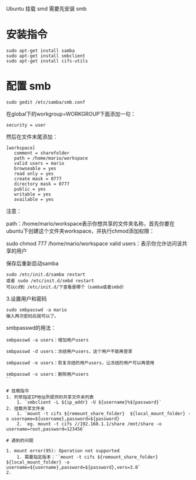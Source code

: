Ubuntu 挂载 smd 需要先安装 smb

# 安装指令

```shell
sudo apt-get install samba
sudo apt-get install smbclient
sudo apt-get install cifs-utils
```

# 配置 smb

`sudo gedit /etc/samba/smb.conf`

在global下的workgroup=WORKGROUP下面添加一句：

```
security = user
```

然后在文件末尾添加：

```
[workspace]
   comment = sharefolder
   path = /home/mario/workspace
   valid users = mario
   browseable = yes
   read only = yes
   create mask = 0777
   directory mask = 0777
   public = yes
   writable = yes
   available = yes
```

注意：

path：/home/mario/workspace表示你想共享的文件夹名称，首先你要在ubuntu下创建这个文件夹workspace，并执行chmod添加权限：

sudo chmod 777 /home/mario/workspace
valid users：表示你允许访问该共享的用户

保存后重新启动samba

```
sudo /etc/init.d/samba restart
或者 sudo /etc/init.d/smbd restart
可以cd到 /etc/init.d/下查看是哪个（samba或者smbd）
```

3.设置用户和密码
```
sudo smbpasswd -a mario
输入两次密码后就可以了。
```

smbpasswd的用法：

```
smbpasswd -a users：增加用户users

smbpasswd -d users：冻结用户users，这个用户不能再登录

smbpasswd -e users：恢复冻结的用户users，让冻结的用户可以再使用

smbpasswd -x users：删除用户users
``

# 挂载指令
1. 列举指定IP地址所提供的共享文件夹列表
	1. `smbclient -L ${ip_addr} -U ${username}%${password}`
2. 挂载共享文件夹
	1. `mount -t cifs ${remount_share_folder}  ${local_mount_folder} -o username=${username},password=${password}
	2. `eg. mount -t cifs //192.168.1.1/share /mnt/share -o username=root,password=123456`

# 遇到的问题

1. mount error(95): Operation not supported
	1. 需要指定版本：``mount -t cifs ${remount_share_folder}  ${local_mount_folder} -o username=${username},password=${password},vers=3.0`
2. 